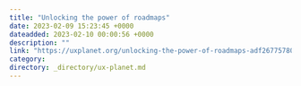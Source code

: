 ```yaml
---
title: "Unlocking the power of roadmaps"
date: 2023-02-09 15:23:45 +0000
dateadded: 2023-02-10 00:00:56 +0000
description: ""
link: "https://uxplanet.org/unlocking-the-power-of-roadmaps-adf267757809?source=rss----819cc2aaeee0---4"
category:
directory: _directory/ux-planet.md
---
```

